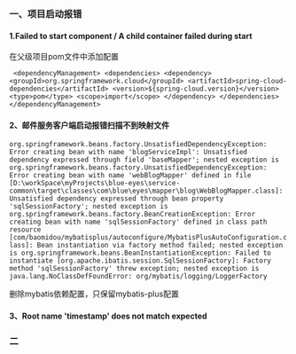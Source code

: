 ### 一、项目启动报错
#### 1.Failed to start component / A child container failed during start
在父级项目pom文件中添加配置

`
<dependencyManagement>
     <dependencies>
         <dependency>
             <groupId>org.springframework.cloud</groupId>
             <artifactId>spring-cloud-dependencies</artifactId>
             <version>${spring-cloud.version}</version>
             <type>pom</type>
             <scope>import</scope>
         </dependency>
     </dependencies>
</dependencyManagement>`
#### 2、邮件服务客户端启动报错扫描不到映射文件
`org.springframework.beans.factory.UnsatisfiedDependencyException: Error creating bean with name 'blogServiceImpl': Unsatisfied dependency expressed through field 'baseMapper'; nested exception is org.springframework.beans.factory.UnsatisfiedDependencyException: Error creating bean with name 'webBlogMapper' defined in file [D:\workSpace\myProjects\blue-eyes\service-common\target\classes\com\blue\eyes\mapper\blog\WebBlogMapper.class]: Unsatisfied dependency expressed through bean property 'sqlSessionFactory'; nested exception is org.springframework.beans.factory.BeanCreationException: Error creating bean with name 'sqlSessionFactory' defined in class path resource [com/baomidou/mybatisplus/autoconfigure/MybatisPlusAutoConfiguration.class]: Bean instantiation via factory method failed; nested exception is org.springframework.beans.BeanInstantiationException: Failed to instantiate [org.apache.ibatis.session.SqlSessionFactory]: Factory method 'sqlSessionFactory' threw exception; nested exception is java.lang.NoClassDefFoundError: org/mybatis/logging/LoggerFactory`

删除mybatis依赖配置，只保留mybatis-plus配置

#### 3、Root name 'timestamp' does not match expected


### 二